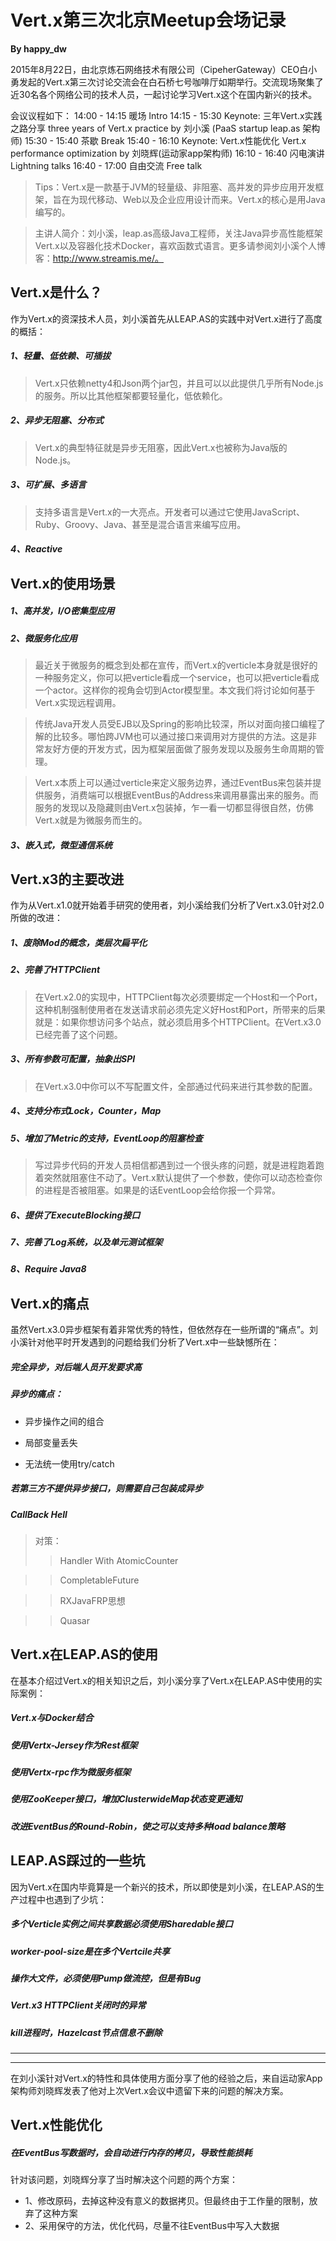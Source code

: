 # Vert.x第三次北京Meetup会场记录

**By happy_dw**

  2015年8月22日，由北京炼石网络技术有限公司（CipeherGateway）CEO白小勇发起的Vert.x第三次讨论交流会在白石桥七号咖啡厅如期举行。交流现场聚集了近30名各个网络公司的技术人员，一起讨论学习Vert.x这个在国内新兴的技术。

会议议程如下：
14:00 - 14:15 暖场 	Intro
14:15 - 15:30 Keynote: 三年Vert.x实践之路分享 	three years of Vert.x practice 	by 刘小溪 (PaaS startup leap.as 架构师)
15:30 - 15:40 茶歇 	Break
15:40 - 16:10 Keynote: Vert.x性能优化 	Vert.x performance optimization 	by 刘晓辉(运动家app架构师)
16:10 - 16:40 闪电演讲 	Lightning talks
16:40 - 17:00 自由交流 	Free talk


>Tips：Vert.x是一款基于JVM的轻量级、非阻塞、高并发的异步应用开发框架，旨在为现代移动、Web以及企业应用设计而来。Vert.x的核心是用Java编写的。 

>主讲人简介：刘小溪，leap.as高级Java工程师，关注Java异步高性能框架Vert.x以及容器化技术Docker，喜欢函数式语言。更多请参阅刘小溪个人博客：http://www.streamis.me/。

## Vert.x是什么？

作为Vert.x的资深技术人员，刘小溪首先从LEAP.AS的实践中对Vert.x进行了高度的概括：
##### 1、轻量、低依赖、可插拔

>Vert.x只依赖netty4和Json两个jar包，并且可以以此提供几乎所有Node.js的服务。所以比其他框架都要轻量化，低依赖化。

##### 2、异步无阻塞、分布式

>Vert.x的典型特征就是异步无阻塞，因此Vert.x也被称为Java版的Node.js。

##### 3、可扩展、多语言

>支持多语言是Vert.x的一大亮点。开发者可以通过它使用JavaScript、Ruby、Groovy、Java、甚至是混合语言来编写应用。

##### 4、Reactive

## Vert.x的使用场景

##### 1、高并发，I/O密集型应用

##### 2、微服务化应用

>最近关于微服务的概念到处都在宣传，而Vert.x的verticle本身就是很好的一种服务定义，你可以把verticle看成一个service，也可以把verticle看成一个actor。这样你的视角会切到Actor模型里。本文我们将讨论如何基于Vert.x实现远程调用。

>传统Java开发人员受EJB以及Spring的影响比较深，所以对面向接口编程了解的比较多。哪怕跨JVM也可以通过接口来调用对方提供的方法。这是非常友好方便的开发方式，因为框架层面做了服务发现以及服务生命周期的管理。

>Vert.x本质上可以通过verticle来定义服务边界，通过EventBus来包装并提供服务，消费端可以根据EventBus的Address来调用暴露出来的服务。而服务的发现以及隐藏则由Vert.x包装掉，乍一看一切都显得很自然，仿佛Vert.x就是为微服务而生的。

##### 3、嵌入式，微型通信系统

## Vert.x3的主要改进

作为从Vert.x1.0就开始着手研究的使用者，刘小溪给我们分析了Vert.x3.0针对2.0所做的改进：

##### 1、废除Mod的概念，类层次扁平化

##### 2、完善了HTTPClient

>在Vert.x2.0的实现中，HTTPClient每次必须要绑定一个Host和一个Port，这种机制强制使用者在发送请求前必须先定义好Host和Port，所带来的后果就是：如果你想访问多个站点，就必须启用多个HTTPClient。在Vert.x3.0已经完善了这个问题。

##### 3、所有参数可配置，抽象出SPI

>在Vert.x3.0中你可以不写配置文件，全部通过代码来进行其参数的配置。

##### 4、支持分布式Lock，Counter，Map

##### 5、增加了Metric的支持，EventLoop的阻塞检查

>写过异步代码的开发人员相信都遇到过一个很头疼的问题，就是进程跑着跑着突然就阻塞住不动了。Vert.x默认提供了一个参数，使你可以动态检查你的进程是否被阻塞。如果是的话EventLoop会给你报一个异常。

##### 6、提供了ExecuteBlocking接口

##### 7、完善了Log系统，以及单元测试框架

##### 8、Require Java8

## Vert.x的痛点

虽然Vert.x3.0异步框架有着非常优秀的特性，但依然存在一些所谓的“痛点”。刘小溪针对他平时开发遇到的问题给我们分析了Vert.x中一些缺憾所在：

##### 完全异步，对后端人员开发要求高

##### 异步的痛点：

* 异步操作之间的组合

* 局部变量丢失

* 无法统一使用try/catch

##### 若第三方不提供异步接口，则需要自己包装成异步

##### CallBack Hell

>对策：
>>Handler With AtomicCounter

>>CompletableFuture

>>RXJavaFRP思想

>>Quasar

## Vert.x在LEAP.AS的使用

在基本介绍过Vert.x的相关知识之后，刘小溪分享了Vert.x在LEAP.AS中使用的实际案例：

##### Vert.x与Docker结合

##### 使用Vertx-Jersey作为Rest框架

##### 使用Vertx-rpc作为微服务框架

##### 使用ZooKeeper接口，增加ClusterwideMap状态变更通知

##### 改进EventBus的Round-Robin，使之可以支持多种load balance策略


## LEAP.AS踩过的一些坑

因为Vert.x在国内毕竟算是一个新兴的技术，所以即使是刘小溪，在LEAP.AS的生产过程中也遇到了少坑：

##### 多个Verticle实例之间共享数据必须使用Sharedable接口

##### worker-pool-size是在多个Vertcile共享

##### 操作大文件，必须使用Pump做流控，但是有Bug

##### Vert.x3 HTTPClient关闭时的异常

##### kill进程时，Hazelcast节点信息不删除
-----------
-----------

在刘小溪针对Vert.x的特性和具体使用方面分享了他的经验之后，来自运动家App架构师刘晓辉发表了他对上次Vert.x会议中遗留下来的问题的解决方案。

## 	Vert.x性能优化

##### 在EventBus写数据时，会自动进行内存的拷贝，导致性能损耗

针对该问题，刘晓辉分享了当时解决这个问题的两个方案：

* 1、修改原码，去掉这种没有意义的数据拷贝。但最终由于工作量的限制，放弃了这种方案
* 2、采用保守的方法，优化代码，尽量不往EventBus中写入大数据


